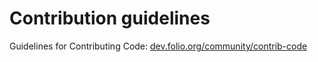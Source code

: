 # Contribution guidelines

Guidelines for Contributing Code:
[dev.folio.org/community/contrib-code](https://dev.folio.org/community/contrib-code)
